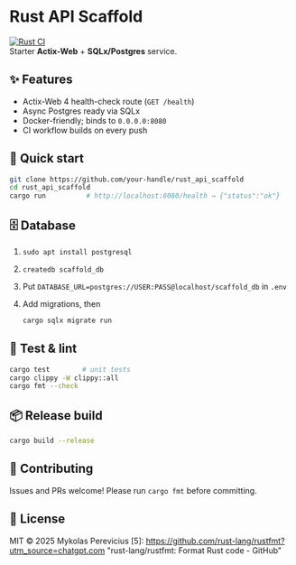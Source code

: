 # Rust API Scaffold

[![Rust CI](https://img.shields.io/github/actions/workflow/status/your-handle/rust_api_scaffold/rust.yml?branch=main)](../../actions)  
Starter **Actix-Web** + **SQLx/Postgres** service.

## ✨ Features
* Actix-Web 4 health-check route (`GET /health`)  
* Async Postgres ready via SQLx  
* Docker-friendly; binds to `0.0.0.0:8080`  
* CI workflow builds on every push

## 🚀 Quick start
```bash
git clone https://github.com/your-handle/rust_api_scaffold
cd rust_api_scaffold
cargo run          # http://localhost:8080/health → {"status":"ok"}
```

## 🗄  Database

1. `sudo apt install postgresql`
2. `createdb scaffold_db`
3. Put `DATABASE_URL=postgres://USER:PASS@localhost/scaffold_db` in `.env`
4. Add migrations, then

   ```bash
   cargo sqlx migrate run
   ```

## 🧪 Test & lint

```bash
cargo test        # unit tests
cargo clippy -W clippy::all
cargo fmt --check
```

## 📦 Release build

```bash
cargo build --release
```

## 🤝 Contributing

Issues and PRs welcome! Please run `cargo fmt` before committing.

## 📜 License

MIT © 2025 Mykolas Perevicius
[5]: https://github.com/rust-lang/rustfmt?utm_source=chatgpt.com "rust-lang/rustfmt: Format Rust code - GitHub"
